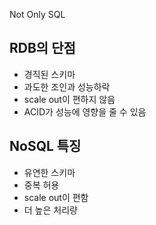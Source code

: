 Not Only SQL
## RDB의 단점
- 경직된 스키마 
- 과도한 조인과 성능하락
- scale out이 편하지 않음
- ACID가 성능에 영향을 줄 수 있음
## NoSQL 특징
- 유연한 스키마
- 중복 허용
- scale out이 편함
- 더 높은 처리량